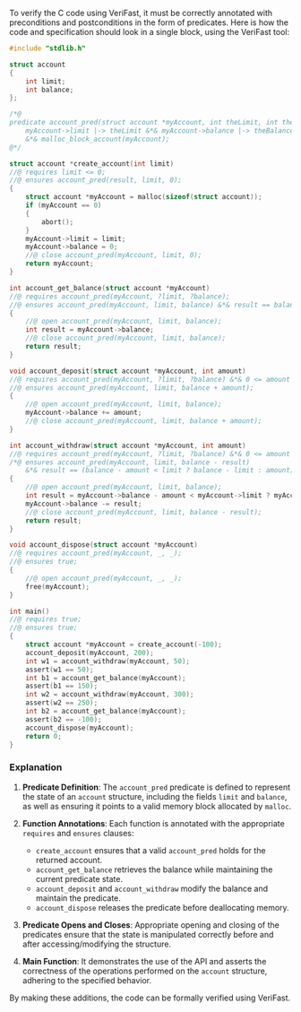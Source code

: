 To verify the C code using VeriFast, it must be correctly annotated with preconditions and postconditions in the form of predicates. Here is how the code and specification should look in a single block, using the VeriFast tool:

```c
#include "stdlib.h"

struct account
{
    int limit;
    int balance;
};

/*@
predicate account_pred(struct account *myAccount, int theLimit, int theBalance) =
    myAccount->limit |-> theLimit &*& myAccount->balance |-> theBalance
    &*& malloc_block_account(myAccount);
@*/

struct account *create_account(int limit)
//@ requires limit <= 0;
//@ ensures account_pred(result, limit, 0);
{
    struct account *myAccount = malloc(sizeof(struct account));
    if (myAccount == 0)
    {
        abort();
    }
    myAccount->limit = limit;
    myAccount->balance = 0;
    //@ close account_pred(myAccount, limit, 0);
    return myAccount;
}

int account_get_balance(struct account *myAccount)
//@ requires account_pred(myAccount, ?limit, ?balance);
//@ ensures account_pred(myAccount, limit, balance) &*& result == balance;
{
    //@ open account_pred(myAccount, limit, balance);
    int result = myAccount->balance;
    //@ close account_pred(myAccount, limit, balance);
    return result;
}

void account_deposit(struct account *myAccount, int amount)
//@ requires account_pred(myAccount, ?limit, ?balance) &*& 0 <= amount &*& balance + amount <= INT_MAX;
//@ ensures account_pred(myAccount, limit, balance + amount);
{
    //@ open account_pred(myAccount, limit, balance);
    myAccount->balance += amount;
    //@ close account_pred(myAccount, limit, balance + amount);
}

int account_withdraw(struct account *myAccount, int amount)
//@ requires account_pred(myAccount, ?limit, ?balance) &*& 0 <= amount &*& balance - amount >= INT_MIN &*& balance - limit >= INT_MIN;
/*@ ensures account_pred(myAccount, limit, balance - result)
    &*& result == (balance - amount < limit ? balance - limit : amount); @*/
{
    //@ open account_pred(myAccount, limit, balance);
    int result = myAccount->balance - amount < myAccount->limit ? myAccount->balance - myAccount->limit : amount;
    myAccount->balance -= result;
    //@ close account_pred(myAccount, limit, balance - result);
    return result;
}

void account_dispose(struct account *myAccount)
//@ requires account_pred(myAccount, _, _);
//@ ensures true;
{
    //@ open account_pred(myAccount, _, _);
    free(myAccount);
}

int main()
//@ requires true;
//@ ensures true;
{
    struct account *myAccount = create_account(-100);
    account_deposit(myAccount, 200);
    int w1 = account_withdraw(myAccount, 50);
    assert(w1 == 50);
    int b1 = account_get_balance(myAccount);
    assert(b1 == 150);
    int w2 = account_withdraw(myAccount, 300);
    assert(w2 == 250);
    int b2 = account_get_balance(myAccount);
    assert(b2 == -100);
    account_dispose(myAccount);
    return 0;
}
```

### Explanation

1. **Predicate Definition**: The `account_pred` predicate is defined to represent the state of an `account` structure, including the fields `limit` and `balance`, as well as ensuring it points to a valid memory block allocated by `malloc`.

2. **Function Annotations**: Each function is annotated with the appropriate `requires` and `ensures` clauses:
   - `create_account` ensures that a valid `account_pred` holds for the returned account.
   - `account_get_balance` retrieves the balance while maintaining the current predicate state.
   - `account_deposit` and `account_withdraw` modify the balance and maintain the predicate.
   - `account_dispose` releases the predicate before deallocating memory.

3. **Predicate Opens and Closes**: Appropriate opening and closing of the predicates ensure that the state is manipulated correctly before and after accessing/modifying the structure.

4. **Main Function**: It demonstrates the use of the API and asserts the correctness of the operations performed on the `account` structure, adhering to the specified behavior.

By making these additions, the code can be formally verified using VeriFast.
